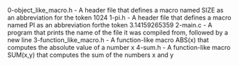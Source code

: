 0-object_like_macro.h - A header file that defines a macro named SIZE as an abbreviation for the token 1024
1-pi.h - A header file that defines a macro named PI as an abbreviation forthe token 3.14159265359
2-main.c - A program that prints the name of the file it was compiled from, followed by a new line
3-function_like_macro.h - A function-like macro ABS(x) that computes the absolute value of a number x
4-sum.h - A function-like macro  SUM(x,y) that computes the sum of the numbers x and y

